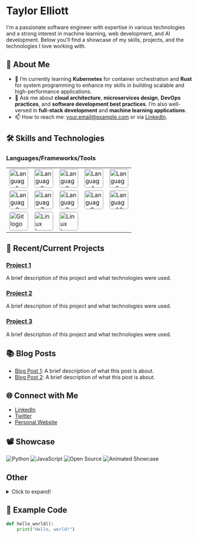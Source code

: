 # Taylor Elliott

I'm a passionate software engineer with expertise in various technologies and a strong interest in machine learning, web development, and AI development. Below you'll find a showcase of my skills, projects, and the technologies I love working with.

## 🚀 About Me

- 🌱 I’m currently learning **Kubernetes** for container orchestration and **Rust** for system programming to enhance my skills in building scalable and high-performance applications.
- 💬 Ask me about **cloud architecture**, **microservices design**, **DevOps practices**, and **software development best practices**. I’m also well-versed in **full-stack development** and **machine learning applications**.
- 📫 How to reach me: [your.email@example.com](mailto:your.email@example.com) or via [LinkedIn](https://www.linkedin.com/in/taylor-elliott-8b76b5324).

## 🛠 Skills and Technologies

### Languages/Frameworks/Tools

<table>
  <tr>
    <td><img src="https://github.com/user-attachments/assets/90a4d1b5-716d-4a45-8957-b5d00a0312b0" alt="Language 1" width="50" style="border:1px solid #ccc; border-radius:5px;"/></td>
    <td><img src="https://github.com/user-attachments/assets/9ac79f24-fc20-4e64-8e5f-054ca0294e16" alt="Language 2" width="50" style="border:1px solid #ccc; border-radius:5px;"/></td>
    <td><img src="https://github.com/user-attachments/assets/302f6784-e232-4923-9893-44e6e79ac177" alt="Language 3" width="50" style="border:1px solid #ccc; border-radius:5px;"/></td>
    <td><img src="https://github.com/user-attachments/assets/97b64718-2ed4-4495-a2a9-300b7f4caa92" alt="Language 4" width="50" style="border:1px solid #ccc; border-radius:5px;"/></td>
    <td><img src="https://github.com/user-attachments/assets/23eb53cd-991c-4670-a7e6-ff4fcbd181d9" alt="Language 5" width="50" style="border:1px solid #ccc; border-radius:5px;"/></td>
  </tr>
  <tr>
    <td><img src="https://github.com/user-attachments/assets/a74116a0-1399-4974-b197-4365962f7d4e" alt="Language 6" width="50" style="border:1px solid #ccc; border-radius:5px;"/></td>
    <td><img src="https://github.com/user-attachments/assets/80cbe101-f6c5-4706-9e03-4845ad25967a" alt="Language 7" width="50" style="border:1px solid #ccc; border-radius:5px;"/></td>
    <td><img src="https://github.com/user-attachments/assets/e6984c80-3fea-4897-8388-7c014e584d9a" alt="Language 8" width="50" style="border:1px solid #ccc; border-radius:5px;"/></td>
    <td><img src="https://github.com/user-attachments/assets/f6f8056a-cb27-4779-8186-47e61a1091ca" alt="Language 9" width="50" style="border:1px solid #ccc; border-radius:5px;"/></td>
    <td><img src="https://github.com/user-attachments/assets/20f923ae-4f88-45f8-96d0-8289e2226204" alt="Language 10" width="50" style="border:1px solid #ccc; border-radius:5px;"/></td>
  </tr>
  <tr>
    <td><img src="https://github.com/user-attachments/assets/521de5a3-cf5d-4ca8-bf02-37e0d5444e41" alt="Git logo" width="50" style="border:1px solid #ccc; border-radius:5px;"/></td>
    <td><img src="https://github.com/user-attachments/assets/9aefedb3-3814-4362-9386-ff2098d5bff2" alt="Linux logo" width="50" style="border:1px solid #ccc; border-radius:5px;"/></td>
    <td><img src="https://github.com/user-attachments/assets/67abaca7-1327-4927-adef-4848c2fffc3f" alt="Linux logo" width="50" style="border:1px solid #ccc; border-radius:5px;"/></td>
  </tr>
</table>

## 🔧 Recent/Current Projects

### [Project 1](https://github.com/yourusername/project1)
A brief description of this project and what technologies were used.

### [Project 2](https://github.com/yourusername/project2)
A brief description of this project and what technologies were used.

### [Project 3](https://github.com/yourusername/project3)
A brief description of this project and what technologies were used.

## 📚 Blog Posts

- [Blog Post 1](https://yourblog.com/post1): A brief description of what this post is about.
- [Blog Post 2](https://yourblog.com/post2): A brief description of what this post is about.

## 🌐 Connect with Me

- [LinkedIn](https://www.linkedin.com/in/taylor-elliott-8b76b5324)
- [Twitter](https://twitter.com/yourtwitterhandle)
- [Personal Website](https://yourwebsite.com)

## 📽️ Showcase
![Python](https://img.shields.io/badge/Python-3.9-blue)
![JavaScript](https://img.shields.io/badge/JavaScript-ES6-yellow)
![Open Source](https://img.shields.io/badge/Open%20Source-%E2%9C%94-brightgreen)
![Animated Showcase](https://github.com/yourusername/repository/raw/main/animated-image.gif)

## Other
<details>
  <summary>Click to expand!</summary>
  
  ## Detailed Skills
  Here you can include detailed information about your skills, tools, and technologies.
  
  - **Languages**: Python, JavaScript, Java, etc.
  - **Frameworks**: React, Angular, Django, etc.
  
</details>



## 📝 Example Code

```python
def hello_world():
    print("Hello, world!")
```
